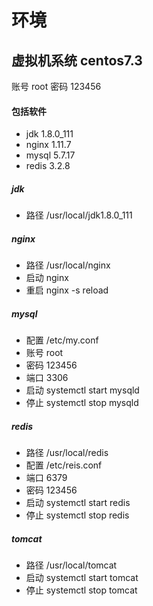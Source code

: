 # 环境
## 虚拟机系统 centos7.3
账号 root
密码 123456
#### 包括软件
* jdk 1.8.0_111
* nginx 1.11.7
* mysql 5.7.17
* redis 3.2.8

##### jdk
* 路径 /usr/local/jdk1.8.0_111

##### nginx
* 路径 /usr/local/nginx
* 启动 nginx
* 重启 nginx -s reload

##### mysql
* 配置 /etc/my.conf
* 账号 root
* 密码 123456
* 端口 3306
* 启动 systemctl start mysqld
* 停止 systemctl stop mysqld

##### redis
* 路径 /usr/local/redis
* 配置 /etc/reis.conf
* 端口 6379
* 密码 123456
* 启动 systemctl start redis
* 停止 systemctl stop redis

##### tomcat
* 路径 /usr/local/tomcat
* 启动 systemctl start tomcat
* 停止 systemctl stop tomcat